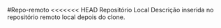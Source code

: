#Repo-remoto
<<<<<<< HEAD
Repositório Local
Descrição inserida no repositório remoto local depois do clone.

